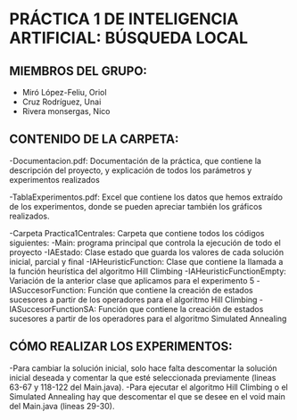 # PRÁCTICA 1 DE INTELIGENCIA ARTIFICIAL: BÚSQUEDA LOCAL


## MIEMBROS DEL GRUPO:
- Miró López-Feliu, Oriol
- Cruz Rodríguez, Unai
- Rivera monsergas, Nico


## CONTENIDO DE LA CARPETA:
-Documentacion.pdf: Documentación de la práctica, que contiene la descripción del proyecto, y explicación de todos los parámetros y experimentos realizados

-TablaExperimentos.pdf: Excel que contiene los datos que hemos extraído de los experimentos, donde se pueden apreciar también los gráficos realizados.

-Carpeta Practica1Centrales: Carpeta que contiene todos los códigos siguientes:
	-Main: programa principal que controla la ejecución de todo el proyecto
	-IAEstado: Clase estado que guarda los valores de cada solución inicial, parcial y final
	-IAHeuristicFunction: Clase que contiene la llamada a la función heurística del algoritmo Hill Climbing
	-IAHeuristicFunctionEmpty: Variación de la anterior clase que aplicamos para el experimento 5
	-IASuccesorFunction: Función que contiene la creación de estados sucesores a partir de los operadores para el algoritmo Hill Climbing
	-IASuccesorFunctionSA: Función que contiene la creación de estados sucesores a partir de los operadores para el algoritmo Simulated Annealing


## CÓMO REALIZAR LOS EXPERIMENTOS:
-Para cambiar la solución inicial, solo hace falta descomentar la solución inicial deseada y comentar la que esté seleccionada previamente (lineas 63-67 y 118-122 del Main.java).
-Para ejecutar el algoritmo Hill Climbing o el Simulated Annealing hay que descomentar el que se desee en el void main del Main.java (lineas 29-30).
